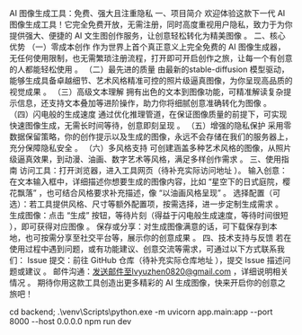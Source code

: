 AI 图像生成工具：免费、强大且注重隐私
一、项目简介
欢迎体验这款下一代 AI 图像生成工具！它完全免费开放，无需注册，同时高度重视用户隐私，致力于为你提供强大、便捷的 AI 文生图创作服务，让创意轻松转化为精美图像 。
二、核心优势
（一）零成本创作
作为世界上首个真正意义上完全免费的 AI 图像生成器，无任何使用限制，也无需繁琐注册流程，打开即可开启创作之旅，让每一个有创意的人都能轻松使用 。
（二）最先进的质量
由最新的stable-diffusion 模型驱动，能够生成具备卓越细节、艺术风格精准可控的照片级逼真图像，为你呈现高品质的视觉成果 。
（三）高级文本理解
拥有出色的文本到图像功能，可精准解读复杂提示信息，还支持文本叠加等进阶操作，助力你将细腻创意准确转化为图像 。
（四）闪电般的生成速度
通过优化推理管道，在保证图像质量的前提下，可实现快速图像生成，无需长时间等待，创意即刻呈现 。
（五）增强的隐私保护
采用零数据保留策略，你的创作提示以及生成的图像，永远不会存储在我们的服务器上，充分保障隐私安全 。
（六）多风格支持
可创建涵盖多种艺术风格的图像，从照片级逼真效果，到动漫、油画、数字艺术等风格，满足多样创作需求 。
三、使用指南
访问工具：打开浏览器，进入工具网页（待补充实际访问地址 ）。
输入创意：在文本输入框中，详细描述你想要生成的图像内容，比如 “星空下的日式庭院，樱花飘落” ，也可结合风格要求补充描述，像 “以油画风格呈现” 。
选择配置（可选）：若工具提供风格、尺寸等额外配置项，按需选择，进一步定制生成需求 。
生成图像：点击 “生成” 按钮，等待片刻（得益于闪电般生成速度，等待时间很短 ），即可获得对应图像 。
保存或分享：对生成图像满意的话，可下载保存到本地，也可按需分享至社交平台等，展示你的创意成果 。
四、技术支持与反馈
若在使用过程中遇到问题，或有功能建议、创意交流等需求，可通过以下方式联系我们：
Issue 提交：前往 GitHub 仓库（待补充实际仓库地址 ），提交 Issue 描述问题或建议 。
邮件沟通：发送邮件至lvyuzhen0820@gmail.com ，详细说明相关情况 。
期待你用这款工具创造出更多精彩的 AI 生成图像，快来开启你的创意之旅吧！

 cd backend; .\\venv\\Scripts\\python.exe -m uvicorn app.main:app --port 8000 --host 0.0.0.0
  npm run dev